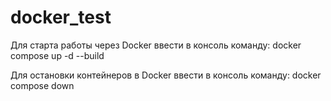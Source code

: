 # docker_test

Для старта работы через Docker ввести в консоль команду:
  docker compose up -d --build

Для остановки контейнеров в Docker ввести в консоль команду:
  docker compose down
